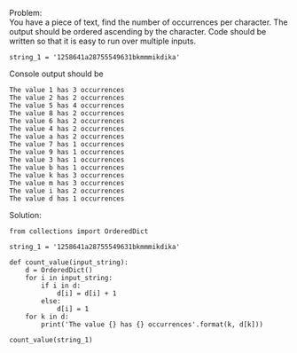Problem:  
You have a piece of text, find the number of occurrences per character.
The output should be ordered ascending by the character.
Code should be written so that it is easy to run over multiple inputs.

```
string_1 = '1258641a28755549631bkmmmikdika'
```
Console output should be
```
The value 1 has 3 occurrences
The value 2 has 2 occurrences
The value 5 has 4 occurrences
The value 8 has 2 occurrences
The value 6 has 2 occurrences
The value 4 has 2 occurrences
The value a has 2 occurrences
The value 7 has 1 occurrences
The value 9 has 1 occurrences
The value 3 has 1 occurrences
The value b has 1 occurrences
The value k has 3 occurrences
The value m has 3 occurrences
The value i has 2 occurrences
The value d has 1 occurrences
```


Solution:
```
from collections import OrderedDict

string_1 = '1258641a28755549631bkmmmikdika'

def count_value(input_string):
    d = OrderedDict()
    for i in input_string:
        if i in d:
            d[i] = d[i] + 1
        else:
            d[i] = 1
    for k in d:
        print('The value {} has {} occurrences'.format(k, d[k]))

count_value(string_1)
```
